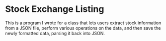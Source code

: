 # Stock Exchange Listing
This is a program I wrote for a class that lets users extract stock information from a JSON file, perform various operations on the data, and then save the newly formatted data, parsing it back into JSON. 
